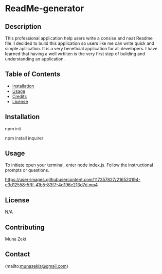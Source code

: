 # ReadMe-generator


## Description


This professional application help users write a consise and neat Readme file. I decided to bulid this application so users like me can write quick and simple apllication. It is a very beneficial application for all developers. I have learned that having a well wrtiiten is the very first step of buliding and understanding an application. 

## Table of Contents 

- [Installation](#installation)
- [Usage](#usage)
- [Credits](#credits)
- [License](#license)

## Installation

npm init 

npm install inquirer 



## Usage

To initiate open your terminal, enter node index.js. Follow the instructional prompts or questions. 

  
https://user-images.githubusercontent.com/117357827/216520194-e3d12558-5fff-41b5-83f7-4d196e213d7d.mp4

## License

N/A


## Contributing 

Muna Zeki

## Contact 

(mailto:munazekia@gmail.com)
